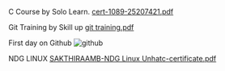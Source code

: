 C Course by Solo Learn.
[cert-1089-25207421.pdf](https://github.com/sakthiraam26/M1_March2022/files/8362749/cert-1089-25207421.pdf)

Git Training by Skill up
[git training.pdf](https://github.com/sakthiraam26/M1_March2022/files/8362750/git.training.pdf)

First day on Github
![github](https://user-images.githubusercontent.com/102525036/160400879-eef080d7-cffa-493a-956a-c2f37028b4f2.png)

NDG LINUX
[SAKTHIRAAMB-NDG Linux Unhatc-certificate.pdf](https://github.com/sakthiraam26/M1_March2022/files/8362751/SAKTHIRAAMB-NDG.Linux.Unhatc-certificate.pdf)

